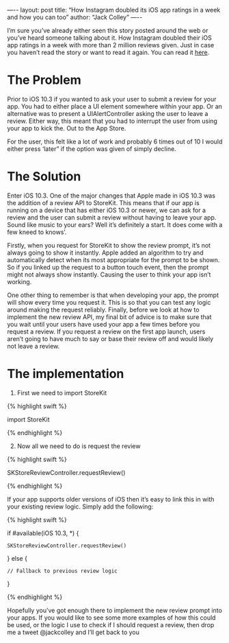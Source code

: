 —--
layout: post
title: “How Instagram doubled its iOS app ratings in a week and how you can too”
author: “Jack Colley”
—--

I’m sure you’ve already either seen this story posted around the web or you’ve heard someone talking about it. How Instagram doubled their iOS app ratings in a week with more than 2 million reviews given. Just in case you haven’t read the story or want to read it again. You can read it [here](https://medium.com/huggingface/instagram-doubled-its-ios-reviews-in-a-week-thanks-to-this-new-in-app-review-popup-52333d4f4ce6).

# The Problem

Prior to iOS 10.3 if you wanted to ask your user to submit a review for your app. You had to either place a UI element somewhere within your app. Or an alternative was to present a UIAlertController asking the user to leave a review. Either way, this meant that you had to interrupt the user from using your app to kick the. Out to the App Store.

For the user, this felt like a lot of work and probably 6 times out of 10 I would either press ‘later” if the option was given of simply decline. 

# The Solution

Enter iOS 10.3. One of the major changes that Apple made in iOS 10.3 was the addition of a review API to StoreKit. This means that if our app is running on a device that has either iOS 10.3 or newer, we can ask for a review and the user can submit a review without having to leave your app. Sound like music to your ears? Well it’s definitely a start. It does come with a few kneed to knows’.

Firstly, when you request for StoreKit to show the review prompt, it’s not always going to show it instantly. Apple added an algorithm to try and automatically detect when its most appropriate for the prompt to be shown. So if you linked up the request to a button touch event, then the prompt might not always show instantly. Causing the user to think your app isn’t working.

One other thing to remember is that when developing your app, the prompt will show every time you request it. This is so that you can test any logic around making the request reliably. Finally, before we look at how to implement the new review API, my final bit of advice is to make sure that you wait until your users have used your app a few times before you request a review. If you request a review on the first app launch, users aren’t going to have much to say or base their review off and would likely not leave a review.

# The implementation

1. First we need to import StoreKit

{% highlight swift %}

import StoreKit

{% endhighlight %}

2. Now all we need to do is request the review

{% highlight swift %}

SKStoreReviewController.requestReview()

{% endhighlight %}

If your app supports older versions of iOS then it’s easy to link this in with your existing review logic. Simply add the following:

{% highlight swift %}

if #available(iOS 10.3, *) {

    SKStoreReviewController.requestReview()
    
} else {

    // Fallback to previous review logic
    
}

{% endhighlight %}

Hopefully you’ve got enough there to implement the new review prompt into your apps. If you would like to see some more examples of how this could be used, or the logic I use to check if I should request a review, then drop me a tweet @jackcolley and I’ll get back to you